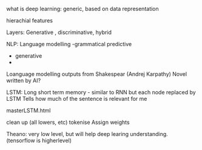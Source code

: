 what is deep learning: 
generic, based on data representation

hierachial features

Layers: 
Generative
, discriminative, hybrid


NLP: Language modelling
-grammatical
predictive
- generative
-

Loanguage modelling outputs from Shakespear (Andrej Karpathy)
Novel written by AI?

LSTM: Long short term memory - similar to RNN but each node replaced by LSTM
Tells how much of the sentence is relevant for me

masterLSTM.html

clean up (all lowers, etc)
tokenise
Assign weights

Theano:
very low level, but will help deep learing understanding. (tensorflow is higherlevel)







